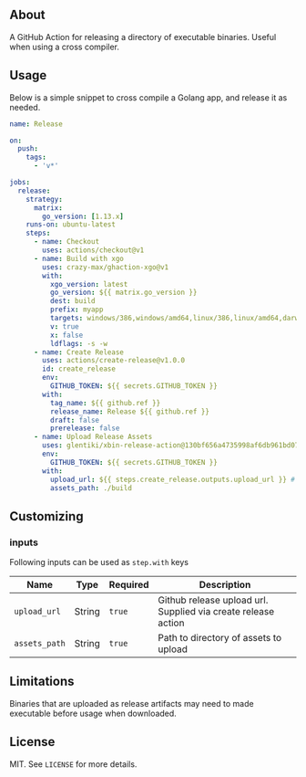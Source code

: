 ## About

A GitHub Action for releasing a directory of executable binaries. Useful when using a cross compiler.

## Usage

Below is a simple snippet to cross compile a Golang app, and release it as needed.

```yaml
name: Release

on:
  push:
    tags:
      - 'v*'

jobs:
  release:
    strategy:
      matrix:
        go_version: [1.13.x]
    runs-on: ubuntu-latest
    steps:
      - name: Checkout
        uses: actions/checkout@v1
      - name: Build with xgo
        uses: crazy-max/ghaction-xgo@v1
        with:
          xgo_version: latest
          go_version: ${{ matrix.go_version }}
          dest: build
          prefix: myapp
          targets: windows/386,windows/amd64,linux/386,linux/amd64,darwin/386,darwin/amd64
          v: true
          x: false
          ldflags: -s -w
      - name: Create Release
        uses: actions/create-release@v1.0.0
        id: create_release
        env:
          GITHUB_TOKEN: ${{ secrets.GITHUB_TOKEN }}
        with:
          tag_name: ${{ github.ref }}
          release_name: Release ${{ github.ref }}
          draft: false
          prerelease: false
      - name: Upload Release Assets
        uses: glentiki/xbin-release-action@130bf656a4735998af6db961bd074db5cdf77d46
        env:
          GITHUB_TOKEN: ${{ secrets.GITHUB_TOKEN }}
        with:
          upload_url: ${{ steps.create_release.outputs.upload_url }} # This pulls from the CREATE RELEASE step above, referencing it's ID to get its outputs object, which include a `upload_url`. See this blog post for more info: https://jasonet.co/posts/new-features-of-github-actions/#passing-data-to-future-steps
          assets_path: ./build

```

## Customizing

### inputs

Following inputs can be used as `step.with` keys

| Name            | Type    | Required              | Description                                                   |
|-----------------|---------|-----------------------|---------------------------------------------------------------|
| `upload_url`    | String  | `true`                | Github release upload url. Supplied via create release action |
| `assets_path`   | String  | `true`                | Path to directory of assets to upload                         |

## Limitations

Binaries that are uploaded as release artifacts may need to made executable before usage when downloaded.

## License

MIT. See `LICENSE` for more details.
